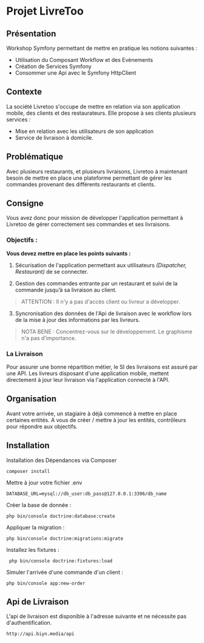 # Projet LivreToo

## Présentation

Workshop Symfony permettant de mettre en pratique les notions suivantes :

 - Utilisation du Composant Workflow et des Evènements
 - Création de Services Symfony
 - Consommer une Api avec le Symfony HttpClient

## Contexte

La société Livretoo s'occupe de mettre en relation via son application mobile, des clients et des restaurateurs. Elle propose à ses clients plusieurs services :

 - Mise en relation avec les utilisateurs de son application
 - Service de livraison à domicile.

## Problématique

Avec plusieurs restaurants, et plusieurs livraisons, Livretoo à maintenant besoin de mettre en place une plateforme permettant de gérer les commandes provenant des différents restaurants et clients.

## Consigne

Vous avez donc pour mission de développer l'application permettant à Livretoo de gérer correctement ses commandes et ses livraisons.

### Objectifs :

**Vous devez mettre en place les points suivants :**

 1. Sécurisation de l'application permettant aux utilisateurs *(Dispatcher, Restaurant)* de se connecter.
 
 2. Gestion des commandes entrante par un restaurant et  suivi de la commande jusqu’à sa livraison au client.

> ATTENTION : Il n'y a pas d'accès client ou livreur a développer.

 3. Syncronisation des données de l'Api de livraison avec le workflow lors de la mise à jour des informations par les livreurs.

> NOTA BENE : Concentrez-vous sur le développement. Le graphisme n'a pas d'importance.


### La Livraison

Pour assurer une bonne répartition métier, le SI des livraisons est assuré par une API.
Les livreurs disposant d'une application mobile, mettent directement à jour leur livraison via l'application connecté à l'API.

## Organisation

Avant votre arrivée, un stagiaire à déjà commencé à mettre en place certaines entités. 
A vous de créer / mettre à jour les entités, contrôleurs pour répondre aux objectifs.

## Installation

Installation des Dépendances via Composer

    composer install

Mettre à jour votre fichier .env

    DATABASE_URL=mysql://db_user:db_pass@127.0.0.1:3306/db_name

Créer la base de donnée :

    php bin/console doctrine:database:create

Appliquer la migration :

    php bin/console doctrine:migrations:migrate

Installez les fixtures :

     php bin/console doctrine:fixtures:load

Simuler l'arrivée d'une commande d'un client :

    php bin/console app:new-order


## Api de Livraison

L'api de livraison est disponible à l'adresse suivante et ne nécessite pas d'authentification.

    http://api.biyn.media/api
